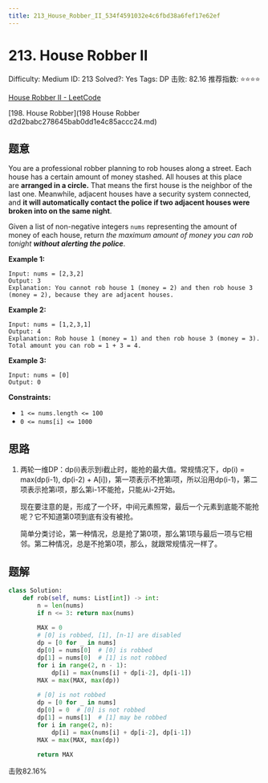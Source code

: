 ```yaml
---
title: 213_House_Robber_II_534f4591032e4c6fbd38a6fef17e62ef
---
```


# 213. House Robber II

Difficulty: Medium
ID: 213
Solved?: Yes
Tags: DP
击败: 82.16
推荐指数: ⭐⭐⭐⭐

[House Robber II - LeetCode](https://leetcode.com/problems/house-robber-ii/)

[198. House Robber](198 House Robber d2d2babc278645bab0dd1e4c85accc24.md) 

## 题意

You are a professional robber planning to rob houses along a street. Each house has a certain amount of money stashed. All houses at this place are **arranged in a circle.** That means the first house is the neighbor of the last one. Meanwhile, adjacent houses have a security system connected, and **it will automatically contact the police if two adjacent houses were broken into on the same night**.

Given a list of non-negative integers `nums` representing the amount of money of each house, return *the maximum amount of money you can rob tonight **without alerting the police***.

**Example 1:**

```
Input: nums = [2,3,2]
Output: 3
Explanation: You cannot rob house 1 (money = 2) and then rob house 3 (money = 2), because they are adjacent houses.

```

**Example 2:**

```
Input: nums = [1,2,3,1]
Output: 4
Explanation: Rob house 1 (money = 1) and then rob house 3 (money = 3).
Total amount you can rob = 1 + 3 = 4.

```

**Example 3:**

```
Input: nums = [0]
Output: 0

```

**Constraints:**

- `1 <= nums.length <= 100`
- `0 <= nums[i] <= 1000`

## 思路

1. 两轮一维DP：dp(i)表示到i截止时，能抢的最大值。常规情况下，dp(i) = max(dp(i-1), dp(i-2) + A[i])，第一项表示不抢第i项，所以沿用dp(i-1)，第二项表示抢第i项，那么第i-1不能抢，只能从i-2开始。
    
    现在要注意的是，形成了一个环，中间元素照常，最后一个元素到底能不能抢呢？它不知道第0项到底有没有被抢。
    
    简单分类讨论，第一种情况，总是抢了第0项，那么第1项与最后一项与它相邻。第二种情况，总是不抢第0项，那么，就跟常规情况一样了。
    

## 题解

```python
class Solution:
    def rob(self, nums: List[int]) -> int:
        n = len(nums)
        if n <= 3: return max(nums)
        
        MAX = 0
        # [0] is robbed, [1], [n-1] are disabled
        dp = [0 for _ in nums]
        dp[0] = nums[0]  # [0] is robbed
        dp[1] = nums[0]  # [1] is not robbed
        for i in range(2, n - 1):
            dp[i] = max(nums[i] + dp[i-2], dp[i-1])
        MAX = max(MAX, max(dp))
        
        # [0] is not robbed
        dp = [0 for _ in nums]
        dp[0] = 0  # [0] is not robbed
        dp[1] = nums[1]  # [1] may be robbed
        for i in range(2, n):
            dp[i] = max(nums[i] + dp[i-2], dp[i-1])
        MAX = max(MAX, max(dp))
        
        return MAX
```

击败82.16%